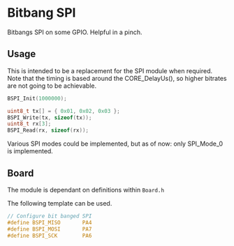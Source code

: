 # Bitbang SPI
Bitbangs SPI on some GPIO. Helpful in a pinch.

## Usage

This is intended to be a replacement for the SPI module when required.
Note that the timing is based around the CORE_DelayUs(), so higher bitrates are not going to be achievable.

```C
BSPI_Init(1000000);

uint8_t tx[] = { 0x01, 0x02, 0x03 };
BSPI_Write(tx, sizeof(tx));
uint8_t rx[3];
BSPI_Read(rx, sizeof(rx));
```

Various SPI modes could be implemented, but as of now: only SPI_Mode_0 is implemented.

## Board

The module is dependant on  definitions within `Board.h`

The following template can be used.

```C
// Configure bit banged SPI
#define BSPI_MISO		PA4
#define BSPI_MOSI		PA7
#define BSPI_SCK		PA6
```